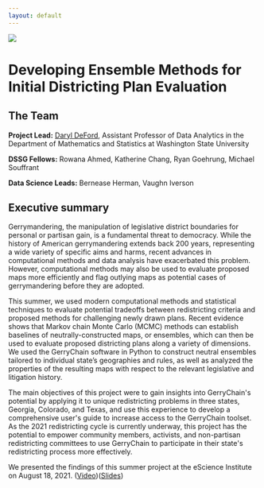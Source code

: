 ```yaml
---
layout: default
---
```


<img src="{{ site.url }}{{ site.baseurl }}/assets/img/eScience.png">


# Developing Ensemble Methods for Initial Districting Plan Evaluation

## The Team

**Project Lead:** [Daryl DeFord](http://www.math.wsu.edu/faculty/ddeford/), Assistant Professor of Data Analytics in the Department of Mathematics and Statistics at Washington State University

**DSSG Fellows:** Rowana Ahmed, Katherine Chang, Ryan Goehrung, Michael Souffrant

**Data Science Leads:** Bernease Herman, Vaughn Iverson

## Executive summary

Gerrymandering, the manipulation of legislative district boundaries for personal or partisan gain, is a fundamental threat to democracy. While the history of American gerrymandering extends back 200 years, representing a wide variety of specific aims and harms, recent advances in computational methods and data analysis have exacerbated this problem. However, computational methods may also be used to evaluate proposed maps more efficiently and flag outlying maps as potential cases of gerrymandering before they are adopted.

This summer, we used modern computational methods and statistical techniques to evaluate potential tradeoffs between redistricting criteria and proposed methods for challenging newly drawn plans. Recent evidence shows that Markov chain Monte Carlo (MCMC) methods can establish baselines of neutrally-constructed maps, or ensembles, which can then be used to evaluate proposed districting plans along a variety of dimensions. We used the GerryChain software in Python to construct neutral ensembles tailored to individual state’s geographies and rules, as well as analyzed the properties of the resulting maps with respect to the relevant legislative and litigation history.

The main objectives of this project were to gain insights into GerryChain's potential by applying it to unique redistricting problems in three states, Georgia, Colorado, and Texas, and use this experience to develop a comprehensive user's guide to increase access to the GerryChain toolset. As the 2021 redistricting cycle is currently underway, this project has the potential to empower community members, activists, and non-partisan redistricting committees to use GerryChain to participate in their state's redistricting process more effectively.

We presented the findings of this summer project at the eScience Institute on August 18, 2021. ([Video](https://youtu.be/Cnn3sPV-7MI?t=2706))([Slides](https://github.com/uwescience/DSSG2021-redistricting-website/blob/main/assets/Redistricting%20Team%20-%20Final%20Presentation%20PUBLIC.pdf))
